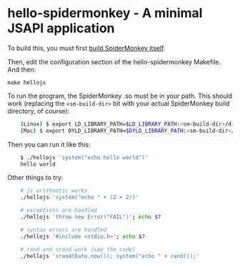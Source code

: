 # hello-spidermonkey - A minimal JSAPI application

To build this, you must first
[build SpiderMonkey itself](https://developer.mozilla.org/en-US/docs/Mozilla/Projects/SpiderMonkey/Build_Documentation#Developer_%28debug%29_build).

Then, edit the configuration section of the hello-spidermonkey Makefile. And then:

    make hellojs

To run the program, the SpiderMonkey .so must be in your path. This should work (replacing the `<sm-build-dir>` bit with your actual SpiderMonkey build directory, of course):

```bash
    (Linux) $ export LD_LIBRARY_PATH=$LD_LIBRARY_PATH:<sm-build-dir>/dist/lib
    (Mac) $ export DYLD_LIBRARY_PATH=$DYLD_LIBRARY_PATH:<sm-build-dir>/builddir/dist/lib
```

Then you can run it like this:

```bash
    $ ./hellojs 'system("echo hello world")'
    hello world
```

Other things to try:

```bash
    # js arithmetic works
    ./hellojs 'system("echo " + (2 + 2))'

    # exceptions are handled
    ./hellojs 'throw new Error("FAIL")'; echo $?

    # syntax errors are handled
    ./hellojs '#include <stdio.h>'; echo $?

    # rand and srand work (see the code)
    ./hellojs 'srand(Date.now()); system("echo " + rand());'
```
